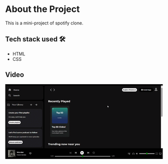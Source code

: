 # About the Project
This is a mini-project of spotify clone.

## Tech stack used 🛠️
- HTML
- CSS

## Video 
![Demo](./assets/video.gif)
